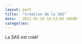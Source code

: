 ```yaml
---
layout: post
title:  "Création de la SAS"
date:   2021-01-24 14:53:03 +0100
categories:
---
```

La SAS est créé!
